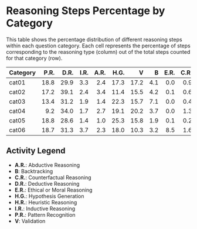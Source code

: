 # Reasoning Steps Percentage by Category

This table shows the percentage distribution of different reasoning steps within each question category.
Each cell represents the percentage of steps corresponding to the reasoning type (column) out of the total steps counted for that category (row).

| Category   |   P.R. |   D.R. |   I.R. |   A.R. |   H.G. |    V |   B |   E.R. |   C.R. |   H.R. |
|:-----------|-------:|-------:|-------:|-------:|-------:|-----:|----:|-------:|-------:|-------:|
| cat01      |   18.8 |   29.9 |    3.3 |    2.4 |   17.3 | 17.2 | 4.1 |    0.0 |    0.9 |    6.0 |
| cat02      |   17.2 |   39.1 |    2.4 |    3.4 |   11.4 | 15.5 | 4.2 |    0.1 |    0.6 |    6.1 |
| cat03      |   13.4 |   31.2 |    1.9 |    1.4 |   22.3 | 15.7 | 7.1 |    0.0 |    0.4 |    6.7 |
| cat04      |    9.2 |   34.0 |    1.7 |    2.7 |   19.1 | 20.2 | 3.7 |    0.0 |    1.3 |    8.0 |
| cat05      |   18.8 |   28.6 |    1.4 |    1.0 |   25.3 | 15.8 | 1.9 |    0.1 |    0.2 |    7.0 |
| cat06      |   18.7 |   31.3 |    3.7 |    2.3 |   18.0 | 10.3 | 3.2 |    8.5 |    1.6 |    2.5 |

## Activity Legend

* **A.R.**: Abductive Reasoning
* **B**: Backtracking
* **C.R.**: Counterfactual Reasoning
* **D.R.**: Deductive Reasoning
* **E.R.**: Ethical or Moral Reasoning
* **H.G.**: Hypothesis Generation
* **H.R.**: Heuristic Reasoning
* **I.R.**: Inductive Reasoning
* **P.R.**: Pattern Recognition
* **V**: Validation
